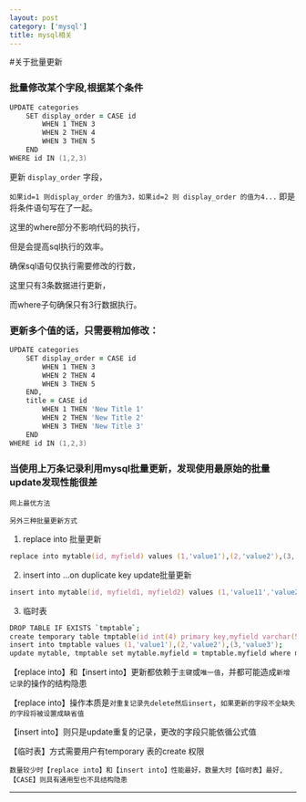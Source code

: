 ```yaml
---
layout: post
category: ['mysql']
title: mysql相关
---
```

#关于批量更新
### 批量修改某个字段,根据某个条件
```zsh
UPDATE categories 
    SET display_order = CASE id 
        WHEN 1 THEN 3 
        WHEN 2 THEN 4 
        WHEN 3 THEN 5 
    END
WHERE id IN (1,2,3)
```
更新 `display_order` 字段，

`如果id=1 则display_order 的值为3，如果id=2 则 display_order 的值为4...`
即是将条件语句写在了一起。

这里的where部分不影响代码的执行，

但是会提高sql执行的效率。

确保sql语句仅执行需要修改的行数，

这里只有3条数据进行更新，

而where子句确保只有3行数据执行。

### 更新多个值的话，只需要稍加修改：
```zsh
UPDATE categories 
    SET display_order = CASE id 
        WHEN 1 THEN 3 
        WHEN 2 THEN 4 
        WHEN 3 THEN 5 
    END, 
    title = CASE id 
        WHEN 1 THEN 'New Title 1'
        WHEN 2 THEN 'New Title 2'
        WHEN 3 THEN 'New Title 3'
    END
WHERE id IN (1,2,3)
```

### 当使用上万条记录利用mysql批量更新，发现使用最原始的批量update发现性能很差

`网上最优方法`

`另外三种批量更新方式`

1. replace into 批量更新

```zsh
replace into mytable(id, myfield) values (1,'value1'),(2,'value2'),(3,'value3');
```

2. insert into ...on duplicate key update批量更新

```zsh
insert into mytable(id, myfield1, myfield2) values (1,'value11','value21'),(2,'value12','value22'),(3,'value13','value23') on duplicate key update myfield1=values(myfield2),values(myfield2)+values(id);
```
3. 临时表
```zsh
DROP TABLE IF EXISTS `tmptable`;
create temporary table tmptable(id int(4) primary key,myfield varchar(50));
insert into tmptable values (1,'value1'),(2,'value2'),(3,'value3');
update mytable, tmptable set mytable.myfield = tmptable.myfield where mytable.i
```

【replace into】和【insert into】更新都依赖于`主键`或`唯一值`，并都可能造成`新增记录`的操作的结构隐患

【replace into】操作本质是`对重复记录先delete然后insert`，`如果更新的字段不全缺失的字段将被设置成缺省值`

【insert into】则只是update重复的记录，更改的字段只能依循公式值

【临时表】方式需要用户有temporary 表的create 权限

 `数量较少时【replace into】和【insert into】性能最好，数量大时【临时表】最好, 【CASE】则具有通用型也不具结构隐患`
 
 ------